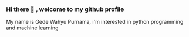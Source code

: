 ### Hi there 👋 , welcome to my github profile

My name is Gede Wahyu Purnama, i'm interested in python programming and machine learning
